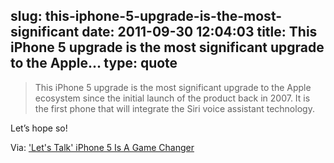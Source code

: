 slug: this-iphone-5-upgrade-is-the-most-significant
date: 2011-09-30 12:04:03
title: This iPhone 5 upgrade is the most significant upgrade to the Apple...
type: quote
---

> This iPhone 5 upgrade is the most significant upgrade to the Apple ecosystem since the initial launch of the product back in 2007. It is the first phone that will integrate the Siri voice assistant technology.

Let’s hope so!

 Via: ['Let's Talk' iPhone 5 Is A Game Changer](http://seekingalpha.com/article/296370-let-s-talk-iphone-5-is-a-game-changer?source=feed)
